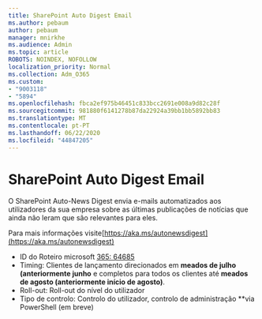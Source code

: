 ```yaml
---
title: SharePoint Auto Digest Email
ms.author: pebaum
author: pebaum
manager: mnirkhe
ms.audience: Admin
ms.topic: article
ROBOTS: NOINDEX, NOFOLLOW
localization_priority: Normal
ms.collection: Adm_O365
ms.custom:
- "9003118"
- "5894"
ms.openlocfilehash: fbca2ef975b46451c833bcc2691e008a9d82c28f
ms.sourcegitcommit: 981880f6141278b87da22924a39bb1bb5892bb83
ms.translationtype: MT
ms.contentlocale: pt-PT
ms.lasthandoff: 06/22/2020
ms.locfileid: "44847205"
---
```

# <a name="sharepoint-auto-digest-email"></a>SharePoint Auto Digest Email

O SharePoint Auto-News Digest envia e-mails automatizados aos utilizadores da sua empresa sobre as últimas publicações de notícias que ainda não leram que são relevantes para eles.

Para mais informações visite[https://aka.ms/autonewsdigest](https://aka.ms/autonewsdigest)

- ID do Roteiro microsoft [365: 64685](https://www.microsoft.com/microsoft-365/roadmap?filters=&featureid=64685)
- Timing: Clientes de lançamento direcionados em **meados de julho (anteriormente junho** e completos para todos os clientes até **meados de agosto (anteriormente início de agosto)**.
- Roll-out: Roll-out do nível do utilizador
- Tipo de controlo: Controlo do utilizador, controlo de administração **via PowerShell (em breve)
